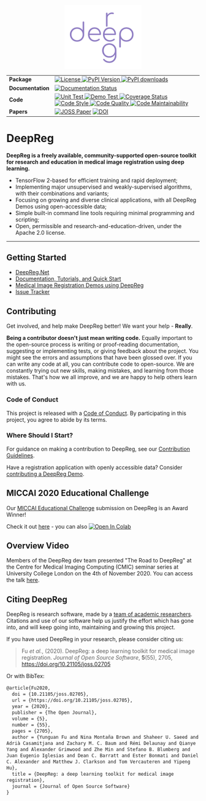 <p align="center">
  <img src="https://raw.githubusercontent.com/DeepRegNet/DeepReg/main/docs/asset/deepreg_logo_purple.svg"
    alt="deepreg_logo" title="DeepReg" width="200"/>
</p>

<table align="center">
  <tr>
    <td>
      <b>Package</b>
    </td>
    <td>
      <a href="https://opensource.org/licenses/Apache-2.0">
      <img src="https://img.shields.io/badge/License-Apache%202.0-blue.svg" alt="License">
      </a>
      <a href="https://pypi.python.org/pypi/DeepReg/">
      <img src="https://img.shields.io/pypi/v/deepreg.svg" alt="PyPI Version">
      </a>
      <a href="https://pepy.tech/project/deepreg">
      <img src="https://static.pepy.tech/personalized-badge/deepreg?period=total&units=none&left_color=grey&right_color=orange&left_text=Downloads"
        alt="PyPI downloads">
      </a>
    </td>
  </tr>
  <tr>
    <td>
      <b>Documentation</b>
    </td>
    <td>
      <a href="https://deepreg.readthedocs.io/en/latest/?badge=latest">
      <img src="https://readthedocs.org/projects/deepreg/badge/?version=latest" alt="Documentation Status">
      </a>
    </td>
  </tr>
  <tr>
    <td>
      <b>Code</b>
    </td>
    <td>
      <a href="https://github.com/DeepRegNet/DeepReg/actions?query=workflow%3A%20Unit%20Test">
      <img src="https://github.com/deepregnet/deepreg/workflows/Unit%20Test/badge.svg?branch=main" alt="Unit Test">
      </a>
      <a href="https://github.com/DeepRegNet/DeepReg/actions?query=workflow%3A%20Demo%20Test">
      <img src="https://github.com/deepregnet/deepreg/workflows/Demo%20Test/badge.svg?branch=main" alt="Demo Test">
      </a>
      <a href="https://codecov.io/github/DeepRegNet/DeepReg">
      <img src="https://codecov.io/gh/DeepRegNet/DeepReg/branch/main/graph/badge.svg" alt="Coverage Status">
      </a>
      <a href="https://github.com/psf/black">
      <img src="https://img.shields.io/badge/code%20style-black-000000.svg" alt="Code Style">
      </a>
      <a href="scrutinizer-ci.com/g/DeepRegNet/DeepReg">
      <img src="https://scrutinizer-ci.com/g/DeepRegNet/DeepReg/badges/quality-score.png" alt="Code Quality">
      </a>
      <a href="https://codeclimate.com/github/DeepRegNet/DeepReg/maintainability">
      <img src="https://api.codeclimate.com/v1/badges/65245e28aa8f2cd7c6b6/maintainability" alt="Code Maintainability">
      </a>
    </td>
  </tr>
  <tr>
    <td>
      <b>Papers</b>
    </td>
    <td>
      <a href="https://joss.theoj.org/papers/7e6de472bc82a70d7618e23f618960b3"><img
        src="https://joss.theoj.org/papers/7e6de472bc82a70d7618e23f618960b3/status.svg"
        alt="JOSS Paper"></a>
      <a href="https://zenodo.org/badge/latestdoi/269365590"><img src="https://zenodo.org/badge/269365590.svg"
        alt="DOI"></a>
    </td>
  </tr>
</table>

# DeepReg

**DeepReg is a freely available, community-supported open-source toolkit for research
and education in medical image registration using deep learning.**

- TensorFlow 2-based for efficient training and rapid deployment;
- Implementing major unsupervised and weakly-supervised algorithms, with their
  combinations and variants;
- Focusing on growing and diverse clinical applications, with all DeepReg Demos using
  open-accessible data;
- Simple built-in command line tools requiring minimal programming and scripting;
- Open, permissible and research-and-education-driven, under the Apache 2.0 license.

---

## Getting Started

- [DeepReg.Net](http://deepreg.net/)
- [Documentation, Tutorials, and Quick Start](https://deepreg.readthedocs.io/)
- [Medical Image Registration Demos using DeepReg](https://deepreg.readthedocs.io/en/latest/demo/introduction.html)
- [Issue Tracker](https://github.com/DeepRegNet/DeepReg/issues/new/choose)

## Contributing

Get involved, and help make DeepReg better! We want your help - **Really**.

**Being a contributor doesn't just mean writing code.** Equally important to the
open-source process is writing or proof-reading documentation, suggesting or
implementing tests, or giving feedback about the project. You might see the errors and
assumptions that have been glossed over. If you can write any code at all, you can
contribute code to open-source. We are constantly trying out new skills, making
mistakes, and learning from those mistakes. That's how we all improve, and we are happy
to help others learn with us.

### Code of Conduct

This project is released with a
[Code of Conduct](https://github.com/DeepRegNet/DeepReg/blob/main/docs/CODE_OF_CONDUCT.md).
By participating in this project, you agree to abide by its terms.

### Where Should I Start?

For guidance on making a contribution to DeepReg, see our
[Contribution Guidelines](https://deepreg.readthedocs.io/en/latest/contributing/guide.html).

Have a registration application with openly accessible data? Consider
[contributing a DeepReg Demo](https://deepreg.readthedocs.io/en/latest/contributing/demo.html).

## MICCAI 2020 Educational Challenge

Our [MICCAI Educational Challenge](https://miccai-sb.github.io/materials.html)
submission on DeepReg is an Award Winner!

Check it out
[here](https://github.com/DeepRegNet/DeepReg/blob/main/docs/Intro_to_Medical_Image_Registration.ipynb) -
you can also
[![Open In Colab](https://colab.research.google.com/assets/colab-badge.svg)](https://colab.research.google.com/github/DeepRegNet/DeepReg/blob/main/docs/Intro_to_Medical_Image_Registration.ipynb)

## Overview Video

Members of the DeepReg dev team presented "The Road to DeepReg" at the Centre for
Medical Imaging Computing (CMIC) seminar series at University College London on the 4th
of November 2020. You can access the talk
[here](https://eu.bbcollab.com/collab/ui/session/playback/load/941325351b64410eb886bbaf9aa64fb9?authToken=eyJhbGciOiJIUzI1NiJ9.eyJzdWIiOiJiYkNvbGxhYkFwaSIsInJlY29yZGluZ1VpZCI6Ijk0MTMyNTM1MWI2NDQxMGViODg2YmJhZjlhYTY0ZmI5IiwiaXNzIjoiYmJDb2xsYWJBcGkiLCJ0eXBlIjoxLCJleHAiOjE2MDYyMjc4NTIsImlhdCI6MTYwNjIyNDI1MiwiY29uc3VtZXIiOiI4NmU2YWQ3YzVlZDU0NzhlOGViMTQyODUyYWNiYzA5ZiJ9.VZIJqu3q4dVSkEy7X6sysvxWK5d_Xj9cvOSmG9sdZ_U&name=CMIC%252FWEISS%20joint%20seminar%20series%20-%20Wedn.%204th%20November%20-%20recording_1).

## Citing DeepReg

DeepReg is research software, made by a
[team of academic researchers](https://deepreg.readthedocs.io/en/latest/#contributors).
Citations and use of our software help us justify the effort which has gone into, and
will keep going into, maintaining and growing this project.

If you have used DeepReg in your research, please consider citing us:

> Fu _et al._, (2020). DeepReg: a deep learning toolkit for medical image registration.
> _Journal of Open Source Software_, **5**(55), 2705,
> https://doi.org/10.21105/joss.02705

Or with BibTex:

```
@article{Fu2020,
  doi = {10.21105/joss.02705},
  url = {https://doi.org/10.21105/joss.02705},
  year = {2020},
  publisher = {The Open Journal},
  volume = {5},
  number = {55},
  pages = {2705},
  author = {Yunguan Fu and Nina Montaña Brown and Shaheer U. Saeed and Adrià Casamitjana and Zachary M. C. Baum and Rémi Delaunay and Qianye Yang and Alexander Grimwood and Zhe Min and Stefano B. Blumberg and Juan Eugenio Iglesias and Dean C. Barratt and Ester Bonmati and Daniel C. Alexander and Matthew J. Clarkson and Tom Vercauteren and Yipeng Hu},
  title = {DeepReg: a deep learning toolkit for medical image registration},
  journal = {Journal of Open Source Software}
}
```
